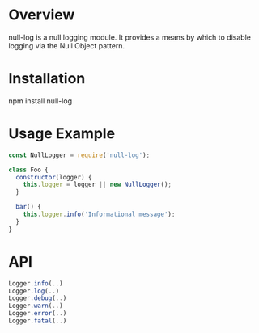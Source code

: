 # Overview
null-log is a null logging module.  It provides a means by which to disable logging via the Null Object pattern.

# Installation
npm install null-log

# Usage Example
```javascript
const NullLogger = require('null-log');

class Foo {
  constructor(logger) {
    this.logger = logger || new NullLogger();
  }

  bar() {
    this.logger.info('Informational message');
  }
}
```

# API
```javascript
Logger.info(..)
Logger.log(..)
Logger.debug(..)
Logger.warn(..)
Logger.error(..)
Logger.fatal(..)
```
